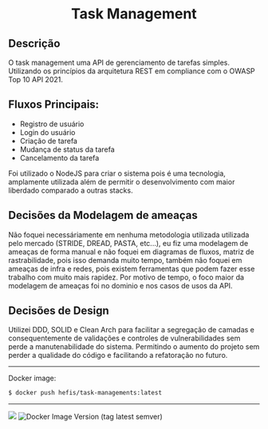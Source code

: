 <h1 align="center">Task Management</h1>

## Descrição

<p>O task management uma API de gerenciamento de tarefas simples. Utilizando os princípios da arquitetura REST em compliance com o OWASP Top 10 API 2021.</p>

## Fluxos Principais:

- Registro de usuário
- Login do usuário
- Criação de tarefa
- Mudança de status da tarefa
- Cancelamento da tarefa

Foi utilizado o NodeJS para criar o sistema pois é uma tecnologia, amplamente utilizada além de permitir o desenvolvimento com maior liberdado comparado a outras stacks.

## Decisões da Modelagem de ameaças

Não foquei necessáriamente em nenhuma metodologia utilizada utilizada pelo mercado (STRIDE, DREAD, PASTA, etc...),
eu fiz uma modelagem de ameaças de forma manual e não foquei em diagramas de fluxos, matriz de rastrabilidade, pois isso demanda muito tempo, também não foquei em ameaças de infra e redes, pois existem ferramentas que podem fazer esse trabalho com muito mais rapidez. Por motivo de tempo, o foco maior da modelagem de ameaças foi no dominio e nos casos de usos da API.

## Decisões de Design

Utilizei DDD, SOLID e Clean Arch para facilitar a segregação de camadas e consequentemente de validações e controles de vulnerabilidades sem perde a manutenabilidade do sistema. Permitindo o aumento do projeto sem perder a qualidade do código e facilitando a refatoração no futuro.

---

Docker image:

```sh
$ docker push hefis/task-managements:latest
```

---

![](https://img.shields.io/static/v1?label=License&message=MIT&color=blue&style=flat)
![Docker Image Version (tag latest semver)](https://img.shields.io/docker/v/hefis/task-managements/latest)
